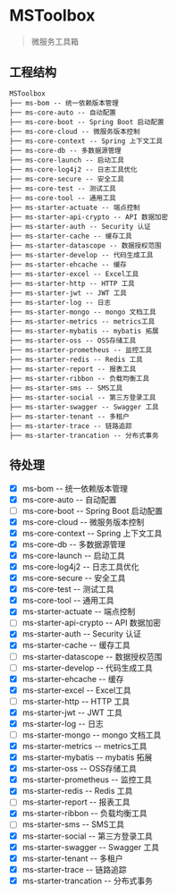 # MSToolbox

> 微服务工具箱

## 工程结构
``` 
MSToolbox
├── ms-bom -- 统一依赖版本管理
├── ms-core-auto -- 自动配置
├── ms-core-boot -- Spring Boot 启动配置 
├── ms-core-cloud -- 微服务版本控制
├── ms-core-context -- Spring 上下文工具
├── ms-core-db -- 多数据源管理
├── ms-core-launch -- 启动工具
├── ms-core-log4j2 -- 日志工具优化
├── ms-core-secure -- 安全工具
├── ms-core-test -- 测试工具
├── ms-core-tool -- 通用工具
├── ms-starter-actuate -- 端点控制
├── ms-starter-api-crypto -- API 数据加密
├── ms-starter-auth -- Security 认证
├── ms-starter-cache -- 缓存工具
├── ms-starter-datascope -- 数据授权范围
├── ms-starter-develop -- 代码生成工具
├── ms-starter-ehcache -- 缓存
├── ms-starter-excel -- Excel工具
├── ms-starter-http -- HTTP 工具
├── ms-starter-jwt -- JWT 工具
├── ms-starter-log -- 日志
├── ms-starter-mongo -- mongo 文档工具
├── ms-starter-metrics -- metrics工具
├── ms-starter-mybatis -- mybatis 拓展
├── ms-starter-oss -- OSS存储工具
├── ms-starter-prometheus -- 监控工具
├── ms-starter-redis -- Redis 工具
├── ms-starter-report -- 报表工具
├── ms-starter-ribbon -- 负载均衡工具
├── ms-starter-sms -- SMS工具
├── ms-starter-social -- 第三方登录工具
├── ms-starter-swagger -- Swagger 工具
├── ms-starter-tenant -- 多租户
├── ms-starter-trace -- 链路追踪
├── ms-starter-trancation -- 分布式事务
```

## 待处理
- [x] ms-bom -- 统一依赖版本管理
- [x] ms-core-auto -- 自动配置
- [ ] ms-core-boot -- Spring Boot 启动配置
- [x] ms-core-cloud -- 微服务版本控制
- [x] ms-core-context -- Spring 上下文工具
- [x] ms-core-db -- 多数据源管理
- [x] ms-core-launch -- 启动工具
- [x] ms-core-log4j2 -- 日志工具优化
- [x] ms-core-secure -- 安全工具
- [x] ms-core-test -- 测试工具
- [x] ms-core-tool -- 通用工具
- [x] ms-starter-actuate -- 端点控制
- [ ] ms-starter-api-crypto -- API 数据加密
- [x] ms-starter-auth -- Security 认证
- [x] ms-starter-cache -- 缓存工具
- [ ] ms-starter-datascope -- 数据授权范围
- [ ] ms-starter-develop -- 代码生成工具
- [x] ms-starter-ehcache -- 缓存
- [x] ms-starter-excel -- Excel工具
- [ ] ms-starter-http -- HTTP 工具
- [x] ms-starter-jwt -- JWT 工具
- [x] ms-starter-log -- 日志
- [ ] ms-starter-mongo -- mongo 文档工具
- [x] ms-starter-metrics -- metrics工具
- [x] ms-starter-mybatis -- mybatis 拓展
- [x] ms-starter-oss -- OSS存储工具
- [x] ms-starter-prometheus -- 监控工具
- [x] ms-starter-redis -- Redis 工具
- [ ] ms-starter-report -- 报表工具
- [x] ms-starter-ribbon -- 负载均衡工具
- [ ] ms-starter-sms -- SMS工具
- [x] ms-starter-social -- 第三方登录工具
- [x] ms-starter-swagger -- Swagger 工具
- [x] ms-starter-tenant -- 多租户
- [x] ms-starter-trace -- 链路追踪
- [x] ms-starter-trancation -- 分布式事务